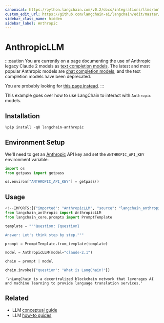 ```yaml
---
canonical: https://python.langchain.com/v0.2/docs/integrations/llms/anthropic/
custom_edit_url: https://github.com/langchain-ai/langchain/edit/master/docs/docs/integrations/llms/anthropic.ipynb
sidebar_class_name: hidden
sidebar_label: Anthropic
---
```


# AnthropicLLM

:::caution
You are currently on a page documenting the use of Anthropic legacy Claude 2 models as [text completion models](/docs/concepts/#llms). The latest and most popular Anthropic models are [chat completion models](/docs/concepts/#chat-models), and the text completion models have been deprecated.

You are probably looking for [this page instead](/docs/integrations/chat/anthropic/).
:::

This example goes over how to use LangChain to interact with `Anthropic` models.

## Installation


```python
%pip install -qU langchain-anthropic
```

## Environment Setup

We'll need to get an [Anthropic](https://console.anthropic.com/settings/keys) API key and set the `ANTHROPIC_API_KEY` environment variable:


```python
import os
from getpass import getpass

os.environ["ANTHROPIC_API_KEY"] = getpass()
```

## Usage


```python
<!--IMPORTS:[{"imported": "AnthropicLLM", "source": "langchain_anthropic", "docs": "https://api.python.langchain.com/en/latest/llms/langchain_anthropic.llms.AnthropicLLM.html", "title": "AnthropicLLM"}, {"imported": "PromptTemplate", "source": "langchain_core.prompts", "docs": "https://api.python.langchain.com/en/latest/prompts/langchain_core.prompts.prompt.PromptTemplate.html", "title": "AnthropicLLM"}]-->
from langchain_anthropic import AnthropicLLM
from langchain_core.prompts import PromptTemplate

template = """Question: {question}

Answer: Let's think step by step."""

prompt = PromptTemplate.from_template(template)

model = AnthropicLLM(model="claude-2.1")

chain = prompt | model

chain.invoke({"question": "What is LangChain?"})
```



```output
'\nLangChain is a decentralized blockchain network that leverages AI and machine learning to provide language translation services.'
```



## Related

- LLM [conceptual guide](/docs/concepts/#llms)
- LLM [how-to guides](/docs/how_to/#llms)